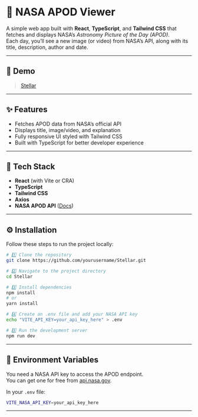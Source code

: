 # 🚀 NASA APOD Viewer

A simple web app built with **React**, **TypeScript**, and **Tailwind CSS** that fetches and displays NASA’s *Astronomy Picture of the Day (APOD)*.  
Each day, you’ll see a new image (or video) from NASA’s API, along with its title, description, author and date.

---

## 🌌 Demo

> [Stellar](https://stellar-81vc.vercel.app/)

---

## ✨ Features

- Fetches APOD data from NASA’s official API  
- Displays title, image/video, and explanation  
- Fully responsive UI styled with Tailwind CSS  
- Built with TypeScript for better developer experience  

---

## 🧰 Tech Stack

- **React** (with Vite or CRA)  
- **TypeScript**  
- **Tailwind CSS**
- **Axios**
- **NASA APOD API** ([Docs](https://api.nasa.gov/))  

---

## ⚙️ Installation

Follow these steps to run the project locally:

```bash
# 1️⃣ Clone the repository
git clone https://github.com/yourusername/Stellar.git

# 2️⃣ Navigate to the project directory
cd Stellar

# 3️⃣ Install dependencies
npm install
# or
yarn install

# 4️⃣ Create an .env file and add your NASA API key
echo "VITE_API_KEY=your_api_key_here" > .env

# 5️⃣ Run the development server
npm run dev
```

---

## 🔑 Environment Variables

You need a NASA API key to access the APOD endpoint.  
You can get one for free from [api.nasa.gov](https://api.nasa.gov/).

In your `.env` file:

```bash
VITE_NASA_API_KEY=your_api_key_here
```

---
